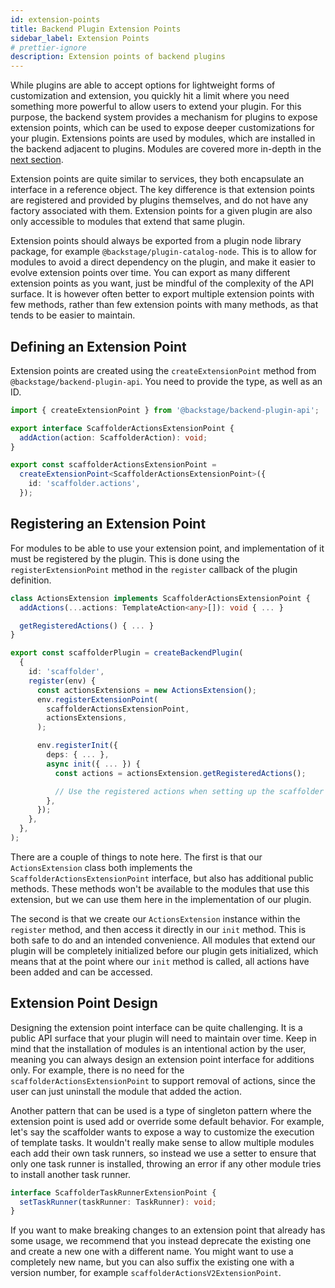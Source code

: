 ```yaml
---
id: extension-points
title: Backend Plugin Extension Points
sidebar_label: Extension Points
# prettier-ignore
description: Extension points of backend plugins
---
```


While plugins are able to accept options for lightweight forms of customization and extension, you quickly hit a limit where you need something more powerful to allow users to extend your plugin. For this purpose, the backend system provides a mechanism for plugins to expose extension points, which can be used to expose deeper customizations for your plugin. Extensions points are used by modules, which are installed in the backend adjacent to plugins. Modules are covered more in-depth in the [next section](./06-modules.md).

Extension points are quite similar to services, they both encapsulate an interface in a reference object. The key difference is that extension points are registered and provided by plugins themselves, and do not have any factory associated with them. Extension points for a given plugin are also only accessible to modules that extend that same plugin.

Extension points should always be exported from a plugin node library package, for example `@backstage/plugin-catalog-node`. This is to allow for modules to avoid a direct dependency on the plugin, and make it easier to evolve extension points over time. You can export as many different extension points as you want, just be mindful of the complexity of the API surface. It is however often better to export multiple extension points with few methods, rather than few extension points with many methods, as that tends to be easier to maintain.

## Defining an Extension Point

Extension points are created using the `createExtensionPoint` method from `@backstage/backend-plugin-api`. You need to provide the type, as well as an ID.

```ts
import { createExtensionPoint } from '@backstage/backend-plugin-api';

export interface ScaffolderActionsExtensionPoint {
  addAction(action: ScaffolderAction): void;
}

export const scaffolderActionsExtensionPoint =
  createExtensionPoint<ScaffolderActionsExtensionPoint>({
    id: 'scaffolder.actions',
  });
```

## Registering an Extension Point

For modules to be able to use your extension point, and implementation of it must be registered by the plugin. This is done using the `registerExtensionPoint` method in the `register` callback of the plugin definition.

```ts
class ActionsExtension implements ScaffolderActionsExtensionPoint {
  addActions(...actions: TemplateAction<any>[]): void { ... }

  getRegisteredActions() { ... }
}

export const scaffolderPlugin = createBackendPlugin(
  {
    id: 'scaffolder',
    register(env) {
      const actionsExtensions = new ActionsExtension();
      env.registerExtensionPoint(
        scaffolderActionsExtensionPoint,
        actionsExtensions,
      );

      env.registerInit({
        deps: { ... },
        async init({ ... }) {
          const actions = actionsExtension.getRegisteredActions();

          // Use the registered actions when setting up the scaffolder ...
        },
      });
    },
  },
);
```

There are a couple of things to note here. The first is that our `ActionsExtension` class both implements the `ScaffolderActionsExtensionPoint` interface, but also has additional public methods. These methods won't be available to the modules that use this extension, but we can use them here in the implementation of our plugin.

The second is that we create our `ActionsExtension` instance within the `register` method, and then access it directly in our `init` method. This is both safe to do and an intended convenience. All modules that extend our plugin will be completely initialized before our plugin gets initialized, which means that at the point where our `init` method is called, all actions have been added and can be accessed.

## Extension Point Design

Designing the extension point interface can be quite challenging. It is a public API surface that your plugin will need to maintain over time. Keep in mind that the installation of modules is an intentional action by the user, meaning you can always design an extension point interface for additions only. For example, there is no need for the `scaffolderActionsExtensionPoint` to support removal of actions, since the user can just uninstall the module that added the action.

Another pattern that can be used is a type of singleton pattern where the extension point is used add or override some default behavior. For example, let's say the scaffolder wants to expose a way to customize the execution of template tasks. It wouldn't really make sense to allow multiple modules each add their own task runners, so instead we use a setter to ensure that only one task runner is installed, throwing an error if any other module tries to install another task runner.

```ts
interface ScaffolderTaskRunnerExtensionPoint {
  setTaskRunner(taskRunner: TaskRunner): void;
}
```

If you want to make breaking changes to an extension point that already has some usage, we recommend that you instead deprecate the existing one and create a new one with a different name. You might want to use a completely new name, but you can also suffix the existing one with a version number, for example `scaffolderActionsV2ExtensionPoint`.
